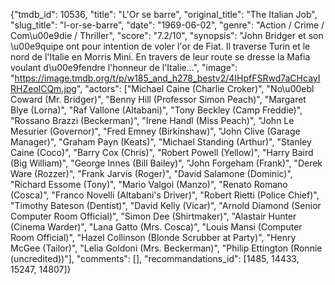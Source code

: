 {"tmdb_id": 10536, "title": "L'Or se barre", "original_title": "The Italian Job", "slug_title": "l-or-se-barre", "date": "1969-06-02", "genre": "Action / Crime / Com\u00e9die / Thriller", "score": "7.2/10", "synopsis": "John Bridger et son \u00e9quipe ont pour intention de voler l'or de Fiat. Il traverse Turin et le nord de l'Italie en Morris Mini. En travers de leur route se dresse la Mafia voulant d\u00e9fendre l'honneur de l'Italie...", "image": "https://image.tmdb.org/t/p/w185_and_h278_bestv2/4IHpfFSRwd7aCHcayIRHZeolCQm.jpg", "actors": ["Michael Caine (Charlie Croker)", "No\u00ebl Coward (Mr. Bridger)", "Benny Hill (Professor Simon Peach)", "Margaret Blye (Lorna)", "Raf Vallone (Altabani)", "Tony Beckley (Camp Freddie)", "Rossano Brazzi (Beckerman)", "Irene Handl (Miss Peach)", "John Le Mesurier (Governor)", "Fred Emney (Birkinshaw)", "John Clive (Garage Manager)", "Graham Payn (Keats)", "Michael Standing (Arthur)", "Stanley Caine (Coco)", "Barry Cox (Chris)", "Robert Powell (Yellow)", "Harry Baird (Big William)", "George Innes (Bill Bailey)", "John Forgeham (Frank)", "Derek Ware (Rozzer)", "Frank Jarvis (Roger)", "David Salamone (Dominic)", "Richard Essome (Tony)", "Mario Valgoi (Manzo)", "Renato Romano (Cosca)", "Franco Novelli (Altabani's Driver)", "Robert Rietti (Police Chief)", "Timothy Bateson (Dentist)", "David Kelly (Vicar)", "Arnold Diamond (Senior Computer Room Official)", "Simon Dee (Shirtmaker)", "Alastair Hunter (Cinema Warder)", "Lana Gatto (Mrs. Cosca)", "Louis Mansi (Computer Room Official)", "Hazel Collinson (Blonde Scrubber at Party)", "Henry McGee (Tailor)", "Lelia Goldoni (Mrs. Beckerman)", "Philip Ettington (Ronnie (uncredited))"], "comments": [], "recommandations_id": [1485, 14433, 15247, 14807]}